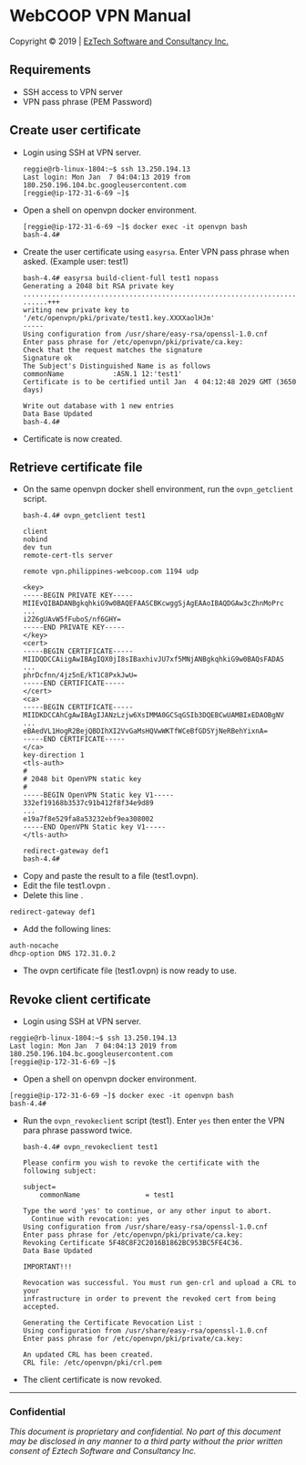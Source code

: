 # **WebCOOP VPN Manual**
Copyright © 2019 | [EzTech Software and Consultancy Inc.](https://www.eztechsoft.com)

## Requirements
- SSH access to VPN server
- VPN pass phrase (PEM Password)

## Create user certificate
- Login using SSH at VPN server.
  ```
  reggie@rb-linux-1804:~$ ssh 13.250.194.13
  Last login: Mon Jan  7 04:04:13 2019 from 180.250.196.104.bc.googleusercontent.com
  [reggie@ip-172-31-6-69 ~]$  
  ```

- Open a shell on openvpn docker environment.
  ```
  [reggie@ip-172-31-6-69 ~]$ docker exec -it openvpn bash
  bash-4.4#
  ```

- Create the user certificate using `easyrsa`. Enter VPN pass phrase when asked. (Example user: test1)
  ```
  bash-4.4# easyrsa build-client-full test1 nopass
  Generating a 2048 bit RSA private key
  ..............................................................................................................+++
  ......+++
  writing new private key to '/etc/openvpn/pki/private/test1.key.XXXXaolHJm'
  -----
  Using configuration from /usr/share/easy-rsa/openssl-1.0.cnf
  Enter pass phrase for /etc/openvpn/pki/private/ca.key:
  Check that the request matches the signature
  Signature ok
  The Subject's Distinguished Name is as follows
  commonName            :ASN.1 12:'test1'
  Certificate is to be certified until Jan  4 04:12:48 2029 GMT (3650 days)

  Write out database with 1 new entries
  Data Base Updated
  bash-4.4#
  ```

- Certificate is now created.

## Retrieve certificate file
- On the same openvpn docker shell environment, run the `ovpn_getclient` script.
  ```
  bash-4.4# ovpn_getclient test1

  client
  nobind
  dev tun
  remote-cert-tls server

  remote vpn.philippines-webcoop.com 1194 udp

  <key>
  -----BEGIN PRIVATE KEY-----
  MIIEvQIBADANBgkqhkiG9w0BAQEFAASCBKcwggSjAgEAAoIBAQDGAw3cZhnMoPrc
  ...
  i2Z6gUAvW5fFuboS/nf6GHY=
  -----END PRIVATE KEY-----
  </key>
  <cert>
  -----BEGIN CERTIFICATE-----
  MIIDQDCCAiigAwIBAgIQX0jI8sIBaxhivJU7xf5MNjANBgkqhkiG9w0BAQsFADAS
  ...
  phrDcfnn/4jz5nE/kT1C8PxkJwU=
  -----END CERTIFICATE-----
  </cert>
  <ca>
  -----BEGIN CERTIFICATE-----
  MIIDKDCCAhCgAwIBAgIJANzLzjw6XsIMMA0GCSqGSIb3DQEBCwUAMBIxEDAOBgNV
  ...
  eBAedVL1HogR2BejQBDIhXI2VvGaMsHQVwWKTfWCeBfGDSYjNeRBehYixnA=
  -----END CERTIFICATE-----
  </ca>
  key-direction 1
  <tls-auth>
  #
  # 2048 bit OpenVPN static key
  #
  -----BEGIN OpenVPN Static key V1-----
  332ef19168b3537c91b412f8f34e9d89
  ...
  e19a7f8e529fa8a53232ebf9ea308002
  -----END OpenVPN Static key V1-----
  </tls-auth>

  redirect-gateway def1
  bash-4.4#
  ```  
- Copy and paste the result to a file (test1.ovpn).
- Edit the file test1.ovpn .
- Delete this line .
```
redirect-gateway def1  
```
- Add the following lines:
```
auth-nocache
dhcp-option DNS 172.31.0.2
```
- The ovpn certificate file (test1.ovpn) is now ready to use.

## Revoke client certificate
- Login using SSH at VPN server.
```
reggie@rb-linux-1804:~$ ssh 13.250.194.13
Last login: Mon Jan  7 04:04:13 2019 from 180.250.196.104.bc.googleusercontent.com
[reggie@ip-172-31-6-69 ~]$  
```
- Open a shell on openvpn docker environment.
```
[reggie@ip-172-31-6-69 ~]$ docker exec -it openvpn bash
bash-4.4#
```
- Run the `ovpn_revokeclient` script (test1). Enter `yes` then enter the VPN para phrase password twice.
  ```
  bash-4.4# ovpn_revokeclient test1

  Please confirm you wish to revoke the certificate with the following subject:

  subject=
      commonName                = test1

  Type the word 'yes' to continue, or any other input to abort.
    Continue with revocation: yes
  Using configuration from /usr/share/easy-rsa/openssl-1.0.cnf
  Enter pass phrase for /etc/openvpn/pki/private/ca.key:
  Revoking Certificate 5F48C8F2C2016B1862BC953BC5FE4C36.
  Data Base Updated

  IMPORTANT!!!

  Revocation was successful. You must run gen-crl and upload a CRL to your
  infrastructure in order to prevent the revoked cert from being accepted.

  Generating the Certificate Revocation List :
  Using configuration from /usr/share/easy-rsa/openssl-1.0.cnf
  Enter pass phrase for /etc/openvpn/pki/private/ca.key:

  An updated CRL has been created.
  CRL file: /etc/openvpn/pki/crl.pem
  ```
- The client certificate is now revoked.
- - -
### **Confidential**
*This document is proprietary and confidential. No part of this document may be disclosed in any manner to a third party without the prior written consent of Eztech Software and Consultancy Inc.*
